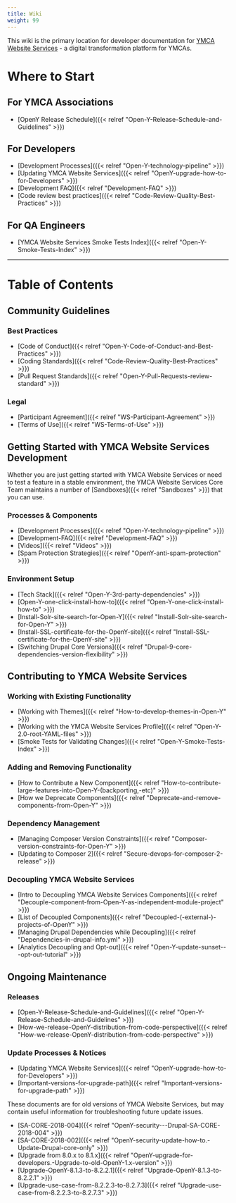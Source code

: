 ```yaml
---
title: Wiki
weight: 99
---
```


This wiki is the primary location for developer documentation for [YMCA Website Services](https://ds.ymca.org/ymcas-website-service) - a digital transformation platform for YMCAs.

# Where to Start

## For YMCA Associations

- [OpenY Release Schedule]({{< relref "Open-Y-Release-Schedule-and-Guidelines" >}})

## For Developers

- [Development Processes]({{< relref "Open-Y-technology-pipeline" >}})
- [Updating YMCA Website Services]({{< relref "OpenY-upgrade-how-to-for-Developers" >}})
- [Development FAQ]({{< relref "Development-FAQ" >}})
- [Code review best practices]({{< relref "Code-Review-Quality-Best-Practices" >}})

## For QA Engineers

- [YMCA Website Services Smoke Tests Index]({{< relref "Open-Y-Smoke-Tests-Index" >}})

---

# Table of Contents

## Community Guidelines

### Best Practices

- [Code of Conduct]({{< relref "Open-Y-Code-of-Conduct-and-Best-Practices" >}})
- [Coding Standards]({{< relref "Code-Review-Quality-Best-Practices" >}})
- [Pull Request Standards]({{< relref "Open-Y-Pull-Requests-review-standard" >}})

### Legal

- [Participant Agreement]({{< relref "WS-Participant-Agreement" >}})
- [Terms of Use]({{< relref "WS-Terms-of-Use" >}})

## Getting Started with YMCA Website Services Development

Whether you are just getting started with YMCA Website Services or need to test a feature in a stable environment, the YMCA Website Services Core Team maintains a number of [Sandboxes]({{< relref "Sandboxes" >}}) that you can use.

### Processes & Components

- [Development Processes]({{< relref "Open-Y-technology-pipeline" >}})
- [Development-FAQ]({{< relref "Development-FAQ" >}})
- [Videos]({{< relref "Videos" >}})
- [Spam Protection Strategies]({{< relref "OpenY-anti-spam-protection" >}})

### Environment Setup

- [Tech Stack]({{< relref "Open-Y-3rd-party-dependencies" >}})
- [Open-Y-one-click-install-how-to]({{< relref "Open-Y-one-click-install-how-to" >}})
- [Install-Solr-site-search-for-Open-Y]({{< relref "Install-Solr-site-search-for-Open-Y" >}})
- [Install-SSL-certificate-for-the-OpenY-site]({{< relref "Install-SSL-certificate-for-the-OpenY-site" >}})
- [Switching Drupal Core Versions]({{< relref "Drupal-9-core-dependencies-version-flexibility" >}})

## Contributing to YMCA Website Services

### Working with Existing Functionality

- [Working with Themes]({{< relref "How-to-develop-themes-in-Open-Y" >}})
- [Working with the YMCA Website Services Profile]({{< relref "Open-Y-2.0-root-YAML-files" >}})
- [Smoke Tests for Validating Changes]({{< relref "Open-Y-Smoke-Tests-Index" >}})

### Adding and Removing Functionality

- [How to Contribute a New Component]({{< relref "How-to-contribute-large-features-into-Open-Y-(backporting,-etc)" >}})
- [How we Deprecate Components]({{< relref "Deprecate-and-remove-components-from-Open-Y" >}})

### Dependency Management

- [Managing Composer Version Constraints]({{< relref "Composer-version-constraints-for-Open-Y" >}})
- [Updating to Composer 2]({{< relref "Secure-devops-for-composer-2-release" >}})

### Decoupling YMCA Website Services

- [Intro to Decoupling YMCA Website Services Components]({{< relref "Decouple-component-from-Open-Y-as-independent-module-project" >}})
- [List of Decoupled Components]({{< relref "Decoupled-(-external-)-projects-of-OpenY" >}})
- [Managing Drupal Dependencies while Decoupling]({{< relref "Dependencies-in-drupal-info.yml" >}})
- [Analytics Decoupling and Opt-out]({{< relref "Open-Y-update-sunset---opt-out-tutorial" >}})

## Ongoing Maintenance

### Releases

- [Open-Y-Release-Schedule-and-Guidelines]({{< relref "Open-Y-Release-Schedule-and-Guidelines" >}})
- [How-we-release-OpenY-distribution-from-code-perspective]({{< relref "How-we-release-OpenY-distribution-from-code-perspective" >}})

### Update Processes & Notices

- [Updating YMCA Website Services]({{< relref "OpenY-upgrade-how-to-for-Developers" >}})
- [Important-versions-for-upgrade-path]({{< relref "Important-versions-for-upgrade-path" >}})

These documents are for old versions of YMCA Website Services, but may contain useful information for troubleshooting future update issues.

- [SA-CORE-2018-004]({{< relref "OpenY-security---Drupal-SA-CORE-2018-004" >}})
- [SA-CORE-2018-002]({{< relref "OpenY-security-update-how-to.-Update-Drupal-core-only" >}})
- [Upgrade from 8.0.x to 8.1.x]({{< relref "OpenY-upgrade-for-developers.-Upgrade-to-old-OpenY-1.x-version" >}})
- [Upgrade-OpenY-8.1.3-to-8.2.2.1]({{< relref "Upgrade-OpenY-8.1.3-to-8.2.2.1" >}})
- [Upgrade-use-case-from-8.2.2.3-to-8.2.7.3]({{< relref "Upgrade-use-case-from-8.2.2.3-to-8.2.7.3" >}})

